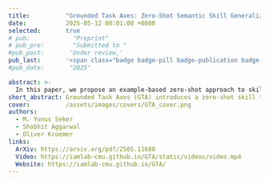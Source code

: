 ```yaml
---
title:          "Grounded Task Axes: Zero-Shot Semantic Skill Generalization via Task-Axis Controllers and Visual Foundation Models"
date:           2025-05-12 00:01:00 +0800
selected:       true
# pub:            "Preprint"
# pub_pre:        "Submitted to "
#pub_post:       'Under review,'
pub_last:       '<span class="badge badge-pill badge-publication badge-info">Humanoids 2025 - Under Review</span>'
#pub_date:       "2025"

abstract: >-
  In this paper, we propose an example-based zero-shot approach to skill transfer. Rather than treating skills as atomic, we decompose skills into a prioritized list of grounded task-axis (GTA) controllers. Each GTAC defines an adaptable controller, such as a position or force controller, along an axis. Importantly, the GTACs are grounded in object key points and axes, e.g., the relative position of a screw head or the axis of its shaft. Zero-shot transfer is thus achieved by finding semantically-similar grounding features on novel target objects. We achieve this example-based grounding of the skills through the use of foundation models, such as SD-DINO, that can detect semantically similar keypoints of objects. We evaluate our framework on real-robot experiments, including screwing, pouring, and spatula scraping tasks, and demonstrate robust and versatile controller transfer for each.
short_abstract: Grounded Task Axes (GTA) introduces a zero-shot skill transfer framework that enables robots to generalize manipulation tasks to unseen objects by grounding modular controllers (like position, force, and orientation) using vision foundation models. It allows robots to perform complex, multi-step tasks—such as scraping, pouring, or inserting—without training or fine-tuning, by matching semantic keypoints between objects.
cover:          /assets/images/covers/GTA_cover.png
authors:
  - M. Yunus Seker
  - Shobhit Aggarwal
  - Oliver Kroemer
links:
  ArXiv: https://arxiv.org/pdf/2505.11680
  Video: https://iamlab-cmu.github.io/GTA/static/videos/video.mp4
  Website: https://iamlab-cmu.github.io/GTA/
---
```

